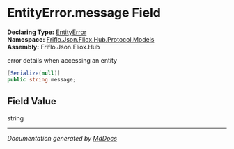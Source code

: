 ﻿<!--  
  <auto-generated>   
    The contents of this file were generated by a tool.  
    Changes to this file may be list if the file is regenerated  
  </auto-generated>   
-->

# EntityError.message Field

**Declaring Type:** [EntityError](../index.md)  
**Namespace:** [Friflo.Json.Fliox.Hub.Protocol.Models](../../index.md)  
**Assembly:** Friflo.Json.Fliox.Hub

error details when accessing an entity

```csharp
[Serialize(null)]
public string message;
```

## Field Value

string

___

*Documentation generated by [MdDocs](https://github.com/ap0llo/mddocs)*
